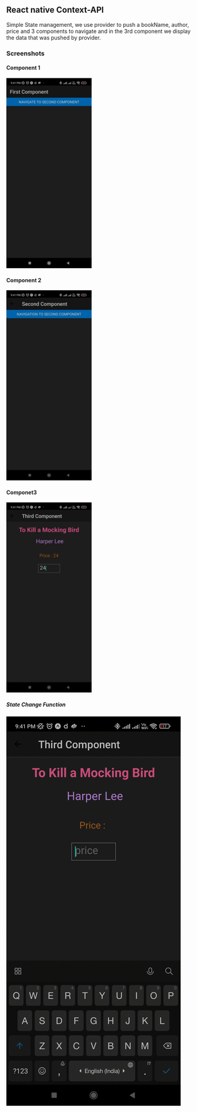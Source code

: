 ## React native Context-API

Simple State management, we use provider to push a bookName, author, price and 3 components to navigate and in the 3rd component we display the data that was pushed by provider.

### Screenshots

#### Component 1

<div>
	<img src ="./extras/comp1.jpeg" height="500" alt="comp1" >
</div>

#### Component 2

<div>
	<img src ="./extras/comp2.jpeg" height="500" alt="comp2" >
</div>

#### Componet3

<div>
	<img src ="./extras/comp3.jpeg" height="500" alt="comp3" >
</div>


##### State Change Function

![Demo](https://github.com/Ryednap/AndroidClub/blob/main/extras/demo.gif)
